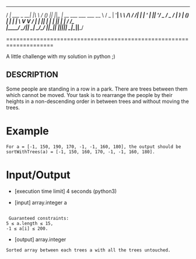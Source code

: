  ____             _ __        ___ _   _   _____
 / ___|  ___  _ __| |\ \      / (_) |_| |_|_   _| __ ___  ___  ___
 \___ \ / _ \| '__| __\ \ /\ / /| | __| '_ \| || '__/ _ \/ _ \/ __|
  ___) | (_) | |  | |_ \ V  V / | | |_| | | | || | |  __/  __/\__ \
  |____/ \___/|_|   \__| \_/\_/  |_|\__|_| |_|_||_|  \___|\___||___/
                                                                    

====================================================================

A little challenge with my solution in python ;) 


## DESCRIPTION

Some people are standing in a row in a park. There are trees between them which cannot be moved. Your task is to rearrange the people by their heights in a non-descending order in between trees and without moving the trees.

# Example
```
For a = [-1, 150, 190, 170, -1, -1, 160, 180], the output should be
sortWithTrees(a) = [-1, 150, 160, 170, -1, -1, 160, 180].
```

# Input/Output

  * [execution time limit] 4 seconds (python3)

  * [input] array.integer a

```If a[i] = -1, then the ith position is occupied by a tree. Otherwise a[i] is the height of a person standing in the ith position.

 Guaranteed constraints:
5 ≤ a.length ≤ 15,
-1 ≤ a[i] ≤ 200.
```

  * [output] array.integer

```Sorted array between each trees a with all the trees untouched.```

